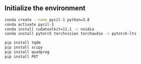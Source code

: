 

## Initialize the environment

```bash
conda create --name pycil-1 python=3.8
conda activate pycil-1
conda install cudatoolkit=11.1 -c nvidia
conda install pytorch torchvision torchaudio -c pytorch-lts
```

```bash
pip install tqdm 
pip install scipy 
pip install quadprog
pip install POT
```
